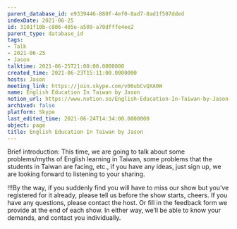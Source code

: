 ```yaml
---
parent_database_id: e9339446-880f-4ef0-8ad7-8ad1f507dded
indexDate: 2021-06-25
id: 3101f10b-c806-405e-a509-a70dfffe4ee2
parent_type: database_id
tags:
- Talk
- 2021-06-25
- Jason
talktime: 2021-06-25T21:00:00.0000000
created_time: 2021-06-23T15:11:00.0000000
hosts: Jason
meeting_link: https://join.skype.com/v06ubCvQXA0W
name: English Education In Taiwan by Jason
notion_url: https://www.notion.so/English-Education-In-Taiwan-by-Jason-3101f10bc806405ea509a70dfffe4ee2
archived: false
platform: Skype
last_edited_time: 2021-06-24T14:34:00.0000000
object: page
title: English Education In Taiwan by Jason
---
```




Brief introduction: This time, we are going to talk about some problems/myths of English learning in Taiwan, some problems that the students in Taiwan are facing, etc., if you have any ideas, just sign up, we are looking forward to listening to your sharing.

!!!By the way, if you suddenly find you will have to miss our show but you’ve registered for it already, please tell us before the show starts, cheers.
If you have any questions, please contact the host. Or fill in the feedback form we provide at the end of each show. In either way, we’ll be able to know your demands, and contact you individually.

